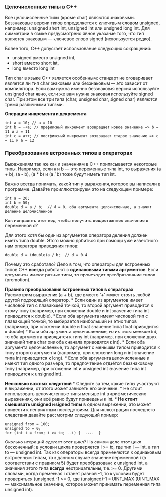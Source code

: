 ### Целочисленные типы в C++

Все целочисленные типы (кроме char) являются знаковыми. Беззнаковые версии типов определяется с ключевым словом unsigned, например: unsigned short int, unsigned int или unsigned long int. Для симметрии в языке предусмотрено явное указание того, что тип является знаковым — ключевое слово signed (используется редко).


Более того, C++ допускает использование следующих сокращений:

* unsigned вместо unsigned int,
* short вместо short int,
* long вместо long int.

Тип char в языке C++ является особенным: стандарт не оговаривает является ли тип char знаковым или беззнаковым — это зависит от компилятора. Если вам нужна именно беззнаковая версия используйте unsigned char явно, если же вам нужна знаковая используйте signed char. При этом все три типа (char, unsigned char, signed char) являются тремя различными типами.

**Операции инкремента и декремента**
```
int a = 10; // a = 10
int b = ++a; // префиксный инкремент возвращает новое значение => b = 11 и a = 11
int c = a++; // постфиксный инкремент возвращает старое значение => с = 11 и a = 12
```

### Преобразование встроенных типов в операторах

Выражениям так же как и значениям в C++ приписывается некоторые типы. Например, если a и b — это переменные типа int, то выражения (a + b), (a - b), (a * b) и (a / b) тоже будут иметь тип int. 

Важно всегда понимать, какой тип у выражения, которое вы написали в программе. Давайте проиллюстрируем это на следующем примере:
```
int a = 20;
int b = 50;
double d = a / b;  // d = 0, оба аргумента целочисленные, а значит деление целочисленное 
```
Как исправить этот код, чтобы получить вещественное значение в переменной d? 

Для этого хотя бы один из аргументов оператора деления должен иметь типа double. Этого можно добиться при помощи уже известного нам оператора приведения типов:
```
double d = (double)a / b;  // d = 0.4
```
Почему это сработало? Дело в том, что операторы для встроенных типов C++ **всегда** работают с **одинаковыми типами аргументов**. Если аргументы имеют разные типы, то происходит преобразование типов (promotion).

**Правило преобразования встроенных типов в операторах**
Рассмотрим выражение (a + b), где вместо '+' может стоять любой другой подходящий оператор.
    * Если один из аргументов имеет числовой тип с плавающей точкой, то второй аргумент приводится к этому типу (например, при сложении double и int значение типа int приводится к double). 
    * Если оба аргумента имеют числовой тип с плавающей точкой, то выбирается наибольший из этих типов (например, при сложении double и float значение типа float приводится к double)
    * Если оба аргумента целочисленные, но их типы меньше int, то оба аргумента приводятся к типу int (например, при сложении двух значений типа char они оба сначала приводятся к int).
    * Если оба аргумента целочисленные, то аргумент с меньшим типом приводится к типу второго аргумента (например, при сложении long и int значение типа int приводится к long).
    * Если оба аргумента целочисленные и имеют тип одного размера, то предпочтение отдаётся беззнаковому типу (например, при сложении int и unsigned int значение типа int приводится к unsigned int).

**Несколько важных следствий**
    * Следите за тем, какие типы участвуют в выражении, от этого может зависеть его значение.
    * Не стоит использовать целочисленные типы меньше int в арифметических выражениях, они всё равно будут приведены к int.
    * **Не стоит смешивать unsigned и signed типы** в одном выражении, это может привести к неприятным последствиям.
Для иллюстрации последнего следствия давайте рассмотрим следующий пример:
```
unsigned from = 100;
unsigned to = 0;
for (int i = from; i >= to; --i) {  ....  }
```
Сколько итераций сделает этот цикл? На самом деле этот цикл — бесконечный: в условии цикла проверяется i >= to, где тип i — int, а тип to — unsigned int. Так как операторы всегда применяются к одинаковым встроенным типам, то в данном случае значение переменной i (в соответствии с правилом 5) будет преобразовано к unsigned int, а значения этого типа **всегда** неотрицательны, т.е. >= 0. Другими словами, когда пременная i станет равной -1, то в условии будет проверяться (unsigned)-1 >= 0, где  (unsigned)-1 = UINT_MAX (UINT_MAX — максимальное значение, которое может принимать переменная типа unsigned int).